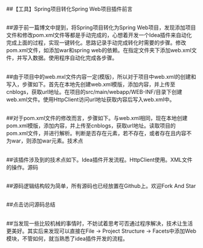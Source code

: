 ##【工具】Spring项目转化Spring Web项目插件前言

##
##源于前一篇博文中提到，将Spring项目转化为Spring Web项目，发现添加项目文件和修改pom.xml文件等都是手动完成的，心想着开发一个Idea插件来自动化完成上面的过程，实现一键转化。思路记录手动完成转化时需要的步骤。修改pom.xml文件，如添加<packaging>war</packaging>和spring web的依赖。在指定文件夹下添加web.xml文件，并写入数据。使用程序自动化完成各步骤。

##
##由于项目中的web.mxl文件内容一定(模版)，所以对于项目中web.xml的创建和写入，步骤如下。首先在本地先创建web.xml模版，添加内容，并上传至cnblogs，获取url地址。在项目的src/main/webapp/WEB-INF/目录下创建web.xml文件。使用HttpClient访问url地址获取内容后写入web.xml中。

##
##对于pom.xml文件的修改而言，步骤如下。与web.xml相同，现在本地创建pom.xml模版，添加内容，并上传至cnblogs，获取url地址。读取项目的pom.xml文件，并进行解析。判断是否存在<packaging>元素，若不存在，或者存在且内容不为war，则添加<packaging>war</packaging>元素。技术点

##
##该插件涉及到的技术点如下。Idea插件开发流程。HttpClient使用。XML文件的操作。源码

##
##源码逻辑结构较为简单，所有源码也已经放置在Github上。欢迎Fork And Star

##
##点击访问源码总结

##
##当发现一些比较机械的事情时，不妨试着思考可否通过程序解决，技术让生活更美好。其实后来发现可以直接在File -> Project Structure -> Facets中添加Web模块，不管如何，就当熟悉了idea插件开发的流程。